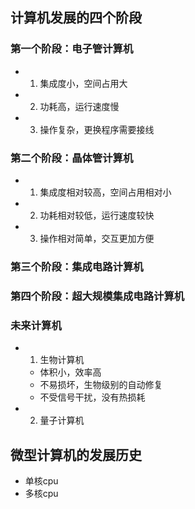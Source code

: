 ## 计算机发展的四个阶段

### 第一个阶段：电子管计算机
- 1. 集成度小，空间占用大
- 2. 功耗高，运行速度慢
- 3. 操作复杂，更换程序需要接线

### 第二个阶段：晶体管计算机
- 1. 集成度相对较高，空间占用相对小
- 2. 功耗相对较低，运行速度较快
- 3. 操作相对简单，交互更加方便

### 第三个阶段：集成电路计算机

### 第四个阶段：超大规模集成电路计算机

### 未来计算机
- 1. 生物计算机
  + 体积小，效率高
  + 不易损坏，生物级别的自动修复
  + 不受信号干扰，没有热损耗
- 2. 量子计算机

## 微型计算机的发展历史
- 单核cpu
- 多核cpu
